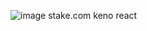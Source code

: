 ![image](https://github.com/ZeroByte4701/casino-keno/assets/94198465/c1da6c8c-71d9-4f9e-ace3-947bf68f7adc)
stake.com keno react
